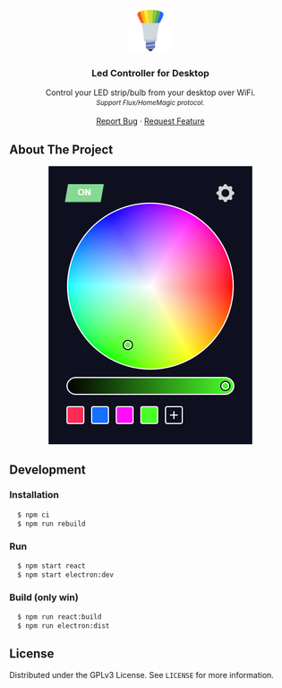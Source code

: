 <p align="center">
  <a href="https://github.com/seravifer/led-strip-desktop-controller">
    <img src="public/icon-96x96.png" alt="Logo" width="80" height="80">
  </a>

  <h3 align="center">Led Controller for Desktop</h3>

  <p align="center">
    Control your LED strip/bulb from your desktop over WiFi.
    <br />
    <i><small>Support Flux/HomeMagic protocol.</small></i>
    <br />
    <br />
    <a href="https://github.com/seravifer/led-strip-desktop-controller/issues">Report Bug</a>
    ·
    <a href="https://github.com/seravifer/led-strip-desktop-controller/issues">Request Feature</a>
  </p>
</p>

## About The Project
<p align="center">
  <img src="public/screenshot.png" alt="Screenshot">
</p>

## Development
### Installation
```
  $ npm ci
  $ npm run rebuild
```

### Run
```
  $ npm start react
  $ npm start electron:dev
```

### Build (only win)
```
  $ npm run react:build
  $ npm run electron:dist
```


## License

Distributed under the GPLv3 License. See `LICENSE` for more information.
